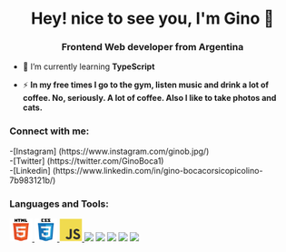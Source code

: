 <h1 align="center">Hey! nice to see you, I'm Gino 👋 </h1>
<h3 align="center">Frontend Web developer from Argentina</h3>

- 🌱 I’m currently learning **TypeScript**

- ⚡ **In my free times I go to the gym, listen music and drink a lot of coffee. No, seriously. A lot of coffee. Also I like to take photos and cats.**

<h3 align="left">Connect with me:</h3>
<p align="left">
-[Instagram] (https://www.instagram.com/ginob.jpg/) <br>
-[Twitter] (https://twitter.com/GinoBoca1) <br>
-[Linkedin] (https://www.linkedin.com/in/gino-bocacorsicopicolino-7b983121b/) <br>
</p>

<h3 align="left">Languages and Tools:</h3>
<p align="left"> <a href="https://www.w3schools.com/css/" target="_blank" rel="noreferrer"> <img src="https://raw.githubusercontent.com/devicons/devicon/master/icons/html5/html5-original-wordmark.svg" alt="html5" width="40" height="40"/> </a> <a href="https://www.w3.org/html/" target="_blank" rel="noreferrer"> <img src="https://raw.githubusercontent.com/devicons/devicon/master/icons/css3/css3-original-wordmark.svg" alt="css3" width="40" height="40"/>  </a> <a href="https://developer.mozilla.org/en-US/docs/Web/JavaScript" target="_blank" rel="noreferrer"> <img src="https://raw.githubusercontent.com/devicons/devicon/master/icons/javascript/javascript-original.svg" alt="javascript" width="40" height="40"/> </a>
<img src="https://cdn.jsdelivr.net/gh/devicons/devicon/icons/typescript/typescript-original.svg" width = "40" heigth = "40" />
<img src="https://cdn.jsdelivr.net/gh/devicons/devicon/icons/bootstrap/bootstrap-original.svg" width = "40" heigth = "40"/>
<img src="https://cdn.jsdelivr.net/gh/devicons/devicon/icons/react/react-original-wordmark.svg" width = "40" heigth = "40" />
<img src="https://cdn.jsdelivr.net/gh/devicons/devicon/icons/jquery/jquery-original-wordmark.svg" width = "40" heigth = "40" />
<img src="https://cdn.jsdelivr.net/gh/devicons/devicon/icons/git/git-plain-wordmark.svg" width = "40" heigth = "40"/>













